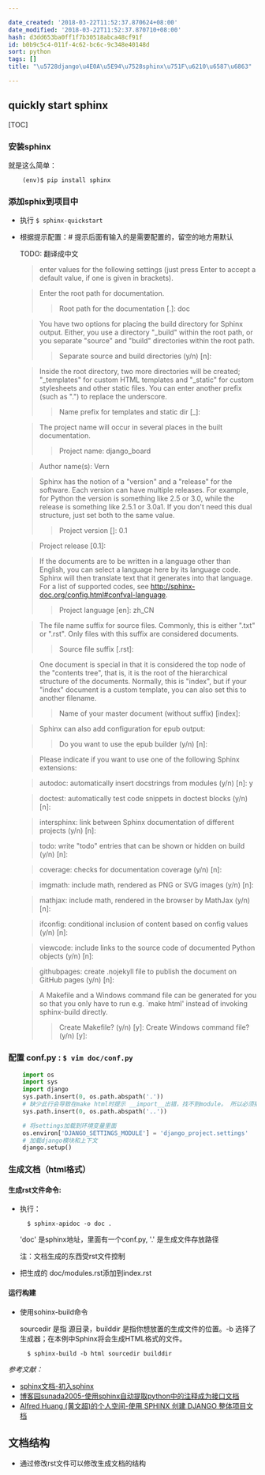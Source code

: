 ```yaml
---

date_created: '2018-03-22T11:52:37.870624+08:00'
date_modified: '2018-03-22T11:52:37.870710+08:00'
hash: d3dd653ba0ff1f7b30518abca48cf91f
id: b0b9c5c4-011f-4c62-bc6c-9c348e40148d
sort: python
tags: []
title: "\u5728django\u4E0A\u5E94\u7528sphinx\u751F\u6210\u6587\u6863"

---
```


## quickly start sphinx

[TOC]

### 安装sphinx
就是这么简单：

        (env)$ pip install sphinx

### 添加sphix到项目中
- 执行 `$ sphinx-quickstart`
- 根据提示配置：# 提示后面有输入的是需要配置的，留空的地方用默认 
    
    TODO: 翻译成中文 
    
    >enter values for the following settings (just press Enter to
    accept a default value, if one is given in brackets).
    
    >Enter the root path for documentation.
    >> Root path for the documentation [.]: doc
    
    >You have two options for placing the build directory for Sphinx output.
    Either, you use a directory "_build" within the root path, or you separate
    "source" and "build" directories within the root path.
    >> Separate source and build directories (y/n) [n]: 

    >Inside the root directory, two more directories will be created; "_templates"
    for custom HTML templates and "_static" for custom stylesheets and other static
    files. You can enter another prefix (such as ".") to replace the underscore.
    >> Name prefix for templates and static dir [_]: 

    >The project name will occur in several places in the built documentation.
    >> Project name: django_board
    
    > Author name(s): Vern

    >Sphinx has the notion of a "version" and a "release" for the
    software. Each version can have multiple releases. For example, for
    Python the version is something like 2.5 or 3.0, while the release is
    something like 2.5.1 or 3.0a1.  If you don't need this dual structure,
    just set both to the same value.
    >> Project version []: 0.1
    
    > Project release [0.1]: 

    >If the documents are to be written in a language other than English,
    you can select a language here by its language code. Sphinx will then
    translate text that it generates into that language.
    For a list of supported codes, see http://sphinx-doc.org/config.html#confval-language.
    >> Project language [en]: zh_CN

    >The file name suffix for source files. Commonly, this is either ".txt"
    or ".rst".  Only files with this suffix are considered documents.
    >> Source file suffix [.rst]: 

    >One document is special in that it is considered the top node of the
    "contents tree", that is, it is the root of the hierarchical structure
    of the documents. Normally, this is "index", but if your "index"
    document is a custom template, you can also set this to another filename.
    >> Name of your master document (without suffix) [index]: 

    >Sphinx can also add configuration for epub output:
    >> Do you want to use the epub builder (y/n) [n]: 

    >Please indicate if you want to use one of the following Sphinx extensions:

    > autodoc: automatically insert docstrings from modules (y/n) [n]: y

    > doctest: automatically test code snippets in doctest blocks (y/n) [n]: 

    > intersphinx: link between Sphinx documentation of different projects (y/n) [n]: 

    > todo: write "todo" entries that can be shown or hidden on build (y/n) [n]: 

    > coverage: checks for documentation coverage (y/n) [n]: 

    > imgmath: include math, rendered as PNG or SVG images (y/n) [n]: 
    
    > mathjax: include math, rendered in the browser by MathJax (y/n) [n]: 
    
    > ifconfig: conditional inclusion of content based on config values (y/n) [n]: 
    
    > viewcode: include links to the source code of documented Python objects (y/n) [n]: 
    
    > githubpages: create .nojekyll file to publish the document on GitHub pages (y/n) [n]: 

    >A Makefile and a Windows command file can be generated for you so that you
    only have to run e.g. `make html' instead of invoking sphinx-build
    directly.
    >> Create Makefile? (y/n) [y]: 
    > Create Windows command file? (y/n) [y]: 

### 配置 conf.py : `$ vim doc/conf.py`
``` python
    import os
    import sys
    import django
    sys.path.insert(0, os.path.abspath('.'))
    # 缺少此行会导致在make html时提示 __import__出错，找不到module。 所以必须把上一级目录(即代码所在目录)include进来
    sys.path.insert(0, os.path.abspath('..'))

    # 将settings加载到环境变量里面
    os.environ['DJANGO_SETTINGS_MODULE'] = 'django_project.settings'
    # 加载django模块和上下文
    django.setup()

 ```

### 生成文档（html格式）
#### 生成rst文件命令:
- 执行：

        $ sphinx-apidoc -o doc . 
    'doc' 是sphinx地址，里面有一个conf.py,  '.' 是生成文件存放路径

    注：文档生成的东西受rst文件控制

- 把生成的 doc/modules.rst添加到index.rst


#### 运行构建
- 使用sohinx-build命令

    sourcedir 是指 源目录，builddir 是指你想放置的生成文件的位置。-b 选择了生成器；在本例中Sphinx将会生成HTML格式的文件。

        $ sphinx-build -b html sourcedir builddir

*参考文献：*
- [sphinx文档-初入sphinx](http://www.pythondoc.com/sphinx/tutorial.html)
- [博客园sunada2005-使用sphinx自动提取python中的注释成为接口文档](http://www.cnblogs.com/sunada2005/p/6306677.html)
- [Alfred Huang (黄文超)的个人空间-使用 SPHINX 创建 DJANGO 整体项目文档](https://www.huangwenchao.com.cn/2015/12/djangp-sphinx.html)
## 文档结构
- 通过修改rst文件可以修改生成文档的结构
